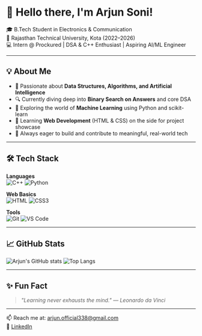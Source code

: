 # 👋 Hello there, I'm Arjun Soni!

🎓 B.Tech Student in Electronics & Communication  
🏫 Rajasthan Technical University, Kota (2022–2026)  
💻 Intern @ Prockured | DSA & C++ Enthusiast | Aspiring AI/ML Engineer  

---

## 💡 About Me
- 🚀 Passionate about **Data Structures, Algorithms, and Artificial Intelligence**
- 🔍 Currently diving deep into **Binary Search on Answers** and core DSA
- 🤖 Exploring the world of **Machine Learning** using Python and scikit-learn
- 🌱 Learning **Web Development** (HTML & CSS) on the side for project showcase
- 🎯 Always eager to build and contribute to meaningful, real-world tech

---

## 🛠️ Tech Stack
**Languages**  
![C++](https://img.shields.io/badge/C++-00599C?style=flat&logo=c%2B%2B&logoColor=white)
![Python](https://img.shields.io/badge/Python-3776AB?style=flat&logo=python&logoColor=white)

**Web Basics**  
![HTML](https://img.shields.io/badge/HTML5-E34F26?style=flat&logo=html5&logoColor=white)
![CSS3](https://img.shields.io/badge/CSS3-1572B6?style=flat&logo=css3&logoColor=white)

**Tools**  
![Git](https://img.shields.io/badge/Git-F05032?style=flat&logo=git&logoColor=white)
![VS Code](https://img.shields.io/badge/VS%20Code-007ACC?style=flat&logo=visual-studio-code&logoColor=white)

---

## 📈 GitHub Stats
![Arjun's GitHub stats](https://github-readme-stats.vercel.app/api?username=ArjunYourUsername&show_icons=true&theme=radical)
![Top Langs](https://github-readme-stats.vercel.app/api/top-langs/?username=ArjunYourUsername&layout=compact&theme=radical)

---

## ✨ Fun Fact
> *"Learning never exhausts the mind." — Leonardo da Vinci*

---

📫 Reach me at: arjun.official338@gmail.com  
🔗 [LinkedIn](https://www.linkedin.com/in/arjun-soni-02b064325/)
